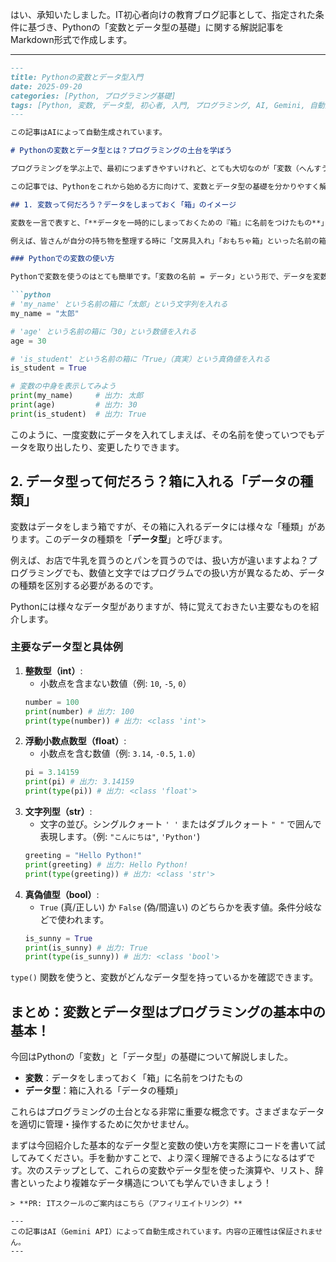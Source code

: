 はい、承知いたしました。IT初心者向けの教育ブログ記事として、指定された条件に基づき、Pythonの「変数とデータ型の基礎」に関する解説記事をMarkdown形式で作成します。

---
```markdown
---
title: Pythonの変数とデータ型入門
date: 2025-09-20
categories: [Python, プログラミング基礎]
tags: [Python, 変数, データ型, 初心者, 入門, プログラミング, AI, Gemini, 自動生成]
---

この記事はAIによって自動生成されています。

# Pythonの変数とデータ型とは？プログラミングの土台を学ぼう

プログラミングを学ぶ上で、最初につまずきやすいけれど、とても大切なのが「変数（へんすう）」と「データ型（データがた）」です。これらはPythonだけでなく、どんなプログラミング言語でも基本となる考え方。しっかりと理解することで、プログラムがどのようにデータを扱い、動いているのかがわかるようになります。

この記事では、Pythonをこれから始める方に向けて、変数とデータ型の基礎を分かりやすく解説します。

## 1. 変数って何だろう？データをしまっておく「箱」のイメージ

変数を一言で表すと、「**データを一時的にしまっておくための『箱』に名前をつけたもの**」と考えると分かりやすいでしょう。

例えば、皆さんが自分の持ち物を整理する時に「文房具入れ」「おもちゃ箱」といった名前の箱を使うのと同じです。プログラムの中でも、数値や文字などのデータを扱う際に、そのデータを入れておくための「箱」を用意し、そこに分かりやすい名前をつけます。

### Pythonでの変数の使い方

Pythonで変数を使うのはとても簡単です。「変数の名前 = データ」という形で、データを変数に代入（箱に入れること）します。

```python
# 'my_name' という名前の箱に「太郎」という文字列を入れる
my_name = "太郎"

# 'age' という名前の箱に「30」という数値を入れる
age = 30

# 'is_student' という名前の箱に「True」（真実）という真偽値を入れる
is_student = True

# 変数の中身を表示してみよう
print(my_name)     # 出力: 太郎
print(age)         # 出力: 30
print(is_student)  # 出力: True
```

このように、一度変数にデータを入れてしまえば、その名前を使っていつでもデータを取り出したり、変更したりできます。

## 2. データ型って何だろう？箱に入れる「データの種類」

変数はデータをしまう箱ですが、その箱に入れるデータには様々な「種類」があります。このデータの種類を「**データ型**」と呼びます。

例えば、お店で牛乳を買うのとパンを買うのでは、扱い方が違いますよね？プログラミングでも、数値と文字ではプログラムでの扱い方が異なるため、データの種類を区別する必要があるのです。

Pythonには様々なデータ型がありますが、特に覚えておきたい主要なものを紹介します。

### 主要なデータ型と具体例

1.  **整数型（int）**:
    *   小数点を含まない数値（例: `10`, `-5`, `0`）
    ```python
    number = 100
    print(number) # 出力: 100
    print(type(number)) # 出力: <class 'int'>
    ```
2.  **浮動小数点数型（float）**:
    *   小数点を含む数値（例: `3.14`, `-0.5`, `1.0`）
    ```python
    pi = 3.14159
    print(pi) # 出力: 3.14159
    print(type(pi)) # 出力: <class 'float'>
    ```
3.  **文字列型（str）**:
    *   文字の並び。シングルクォート `' '` またはダブルクォート `" "` で囲んで表現します。（例: `"こんにちは"`, `'Python'`)
    ```python
    greeting = "Hello Python!"
    print(greeting) # 出力: Hello Python!
    print(type(greeting)) # 出力: <class 'str'>
    ```
4.  **真偽値型（bool）**:
    *   `True` (真/正しい) か `False` (偽/間違い) のどちらかを表す値。条件分岐などで使われます。
    ```python
    is_sunny = True
    print(is_sunny) # 出力: True
    print(type(is_sunny)) # 出力: <class 'bool'>
    ```

`type()` 関数を使うと、変数がどんなデータ型を持っているかを確認できます。

## まとめ：変数とデータ型はプログラミングの基本中の基本！

今回はPythonの「変数」と「データ型」の基礎について解説しました。

*   **変数**：データをしまっておく「箱」に名前をつけたもの
*   **データ型**：箱に入れる「データの種類」

これらはプログラミングの土台となる非常に重要な概念です。さまざまなデータを適切に管理・操作するために欠かせません。

まずは今回紹介した基本的なデータ型と変数の使い方を実際にコードを書いて試してみてください。手を動かすことで、より深く理解できるようになるはずです。次のステップとして、これらの変数やデータ型を使った演算や、リスト、辞書といったより複雑なデータ構造についても学んでいきましょう！
```
> **PR: ITスクールのご案内はこちら（アフィリエイトリンク）**

---
この記事はAI（Gemini API）によって自動生成されています。内容の正確性は保証されません。
---
